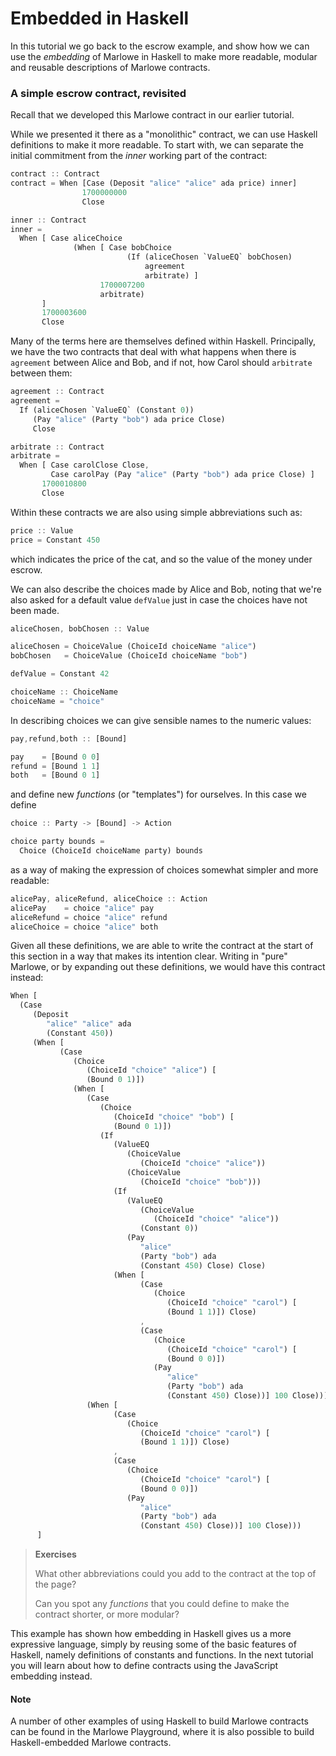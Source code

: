 # Embedded in Haskell

In this tutorial we go back to the escrow example, and show how we can use the _embedding_ of Marlowe in Haskell to make more readable, modular and reusable descriptions of Marlowe contracts.

### A simple escrow contract, revisited[​](broken-reference) <a href="#a-simple-escrow-contract-revisited" id="a-simple-escrow-contract-revisited"></a>

Recall that we developed this Marlowe contract in our earlier tutorial.

While we presented it there as a "monolithic" contract, we can use Haskell definitions to make it more readable. To start with, we can separate the initial commitment from the _inner_ working part of the contract:

```rust
contract :: Contract
contract = When [Case (Deposit "alice" "alice" ada price) inner]
                1700000000
                Close

inner :: Contract
inner =
  When [ Case aliceChoice
              (When [ Case bobChoice
                          (If (aliceChosen `ValueEQ` bobChosen)
                              agreement
                              arbitrate) ]
                    1700007200
                    arbitrate)
       ]
       1700003600
       Close
```

Many of the terms here are themselves defined within Haskell. Principally, we have the two contracts that deal with what happens when there is `agreement` between Alice and Bob, and if not, how Carol should `arbitrate` between them:

```rust
agreement :: Contract
agreement =
  If (aliceChosen `ValueEQ` (Constant 0))
     (Pay "alice" (Party "bob") ada price Close)
     Close

arbitrate :: Contract
arbitrate =
  When [ Case carolClose Close,
         Case carolPay (Pay "alice" (Party "bob") ada price Close) ]
       1700010800
       Close
```

Within these contracts we are also using simple abbreviations such as:

```rust
price :: Value
price = Constant 450
```

which indicates the price of the cat, and so the value of the money under escrow.

We can also describe the choices made by Alice and Bob, noting that we're also asked for a default value `defValue` just in case the choices have not been made.

```rust
aliceChosen, bobChosen :: Value

aliceChosen = ChoiceValue (ChoiceId choiceName "alice")
bobChosen   = ChoiceValue (ChoiceId choiceName "bob")

defValue = Constant 42

choiceName :: ChoiceName
choiceName = "choice"
```

In describing choices we can give sensible names to the numeric values:

```rust
pay,refund,both :: [Bound]

pay    = [Bound 0 0]
refund = [Bound 1 1]
both   = [Bound 0 1]
```

and define new _functions_ (or "templates") for ourselves. In this case we define

```rust
choice :: Party -> [Bound] -> Action

choice party bounds =
  Choice (ChoiceId choiceName party) bounds
```

as a way of making the expression of choices somewhat simpler and more readable:

```rust
alicePay, aliceRefund, aliceChoice :: Action
alicePay    = choice "alice" pay
aliceRefund = choice "alice" refund
aliceChoice = choice "alice" both
```

Given all these definitions, we are able to write the contract at the start of this section in a way that makes its intention clear. Writing in "pure" Marlowe, or by expanding out these definitions, we would have this contract instead:

```rust
When [
  (Case
     (Deposit
        "alice" "alice" ada
        (Constant 450))
     (When [
           (Case
              (Choice
                 (ChoiceId "choice" "alice") [
                 (Bound 0 1)])
              (When [
                 (Case
                    (Choice
                       (ChoiceId "choice" "bob") [
                       (Bound 0 1)])
                    (If
                       (ValueEQ
                          (ChoiceValue
                             (ChoiceId "choice" "alice"))
                          (ChoiceValue
                             (ChoiceId "choice" "bob")))
                       (If
                          (ValueEQ
                             (ChoiceValue
                                (ChoiceId "choice" "alice"))
                             (Constant 0))
                          (Pay
                             "alice"
                             (Party "bob") ada
                             (Constant 450) Close) Close)
                       (When [
                             (Case
                                (Choice
                                   (ChoiceId "choice" "carol") [
                                   (Bound 1 1)]) Close)
                             ,
                             (Case
                                (Choice
                                   (ChoiceId "choice" "carol") [
                                   (Bound 0 0)])
                                (Pay
                                   "alice"
                                   (Party "bob") ada
                                   (Constant 450) Close))] 100 Close)))] 60
                 (When [
                       (Case
                          (Choice
                             (ChoiceId "choice" "carol") [
                             (Bound 1 1)]) Close)
                       ,
                       (Case
                          (Choice
                             (ChoiceId "choice" "carol") [
                             (Bound 0 0)])
                          (Pay
                             "alice"
                             (Party "bob") ada
                             (Constant 450) Close))] 100 Close)))
      ]
```

> **Exercises**
>
> What other abbreviations could you add to the contract at the top of the page?
>
> Can you spot any _functions_ that you could define to make the contract shorter, or more modular?

This example has shown how embedding in Haskell gives us a more expressive language, simply by reusing some of the basic features of Haskell, namely definitions of constants and functions. In the next tutorial you will learn about how to define contracts using the JavaScript embedding instead.

#### Note​ <a href="#note" id="note"></a>

A number of other examples of using Haskell to build Marlowe contracts can be found in the Marlowe Playground, where it is also possible to build Haskell-embedded Marlowe contracts.
